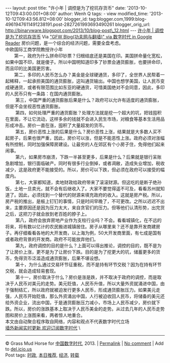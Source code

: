 --- layout: post title: "许小年 | 调控是为了挖坑存货币" date:
'2013-10-12T09:43:00.001+08:00' author: Wenh Q tags: - view
modified\_time: '2013-10-12T09:43:56.812+08:00' blogger\_id:
tag:blogger.com,1999:blog-4961947611491238191.post-2827261993693490261
blogger\_orig\_url:
http://binaryware.blogspot.com/2013/10/blog-post\_12.html ---
[许小年 |
调控是为了挖坑存货币](http://feedproxy.google.com/~r/chinagfwblog/~3/gat4LnQO7F0/)
Via ["GFW Blog(功夫网与翻墙)" via 数字时代 in Google
Reader](https://www.blogger.com/blogger.g?blogID=4961947611491238191&pli=1)
房价问题，是一个综合的经济问题，需要全盘考虑。\
中欧国际工商学院教授许小年\
　　第一，政府为什么拼命印钞票？归根结底还是美国在印。美国拼命量化宽松，如果中国不印，就是傻子。所以中国明知道印多了钞票会通货膨胀，也要拼命印，而且印的比美国更厉害。\
　　第二，多印的人民币怎么办？美金是全球硬通货，多印了，全世界人民帮着一起稀释，一起承担美国的通货膨胀，这叫通货输出。中国也想学美国，让人民币变成硬通货，或者有限范围比如东亚的硬通货，可惜美国绝对不会同意，因此，多印的人民币只有一条路：在国内通货膨胀。\
　　
第三，中国严重的通货膨胀后果是什么？政府可以允许有适度的通货膨胀，但是不会坐视恶性通货膨胀。\
　　
第四，如何处理严重的通货膨胀？处理方法就是挖一个超大的坑，把钱囤积在里面，不让它流动，这样多余的钱就不会进入民生市场，对粮食等基本生活用品形成冲击。房价一直在涨，囤积了大量超发的货币。\
　　
第五，房价恶性上涨的后果是什么？房价恶性上涨，结果就是大多数人买不起房子，后果也很严重，因此，房价可以涨，但是不能恶性上涨。政府必须对涨幅有所控制，同时加强保障房建设。让最穷的人在郊区有个小房子住，免得他们起来闹事。\
　　
第六，如果房市崩溃，下跌一半甚至更多，后果是什么？后果就是银行呆账急剧增加，银行面临破产。同时有很多行业倒掉，或者凋敝，造成失业增加，税收减少，这是政府更不能接受的。所以，房价可以下跌，但必须在政府可以接受的幅度内。\
　　
第七，大家都知道，卖地财政给政府带来了滚滚财源。但这吃的是断子绝孙饭，土地一旦卖光，就不会有后继收入了。大家不要觉得遥不可及，看看苏州就知道了。因此，必须找到一个替代的财源来填充政府的收入。这就是房产税。所以，房产税的推出，是板上钉钉的事情，只是时间早晚了，不可更改。之所以迟迟不出来，主要原因还是因为压力太大，来自贪官们的压力。但等他们认清形势，出完货之后，这把刀子就会放到老百姓的脖子上。\
　　
第八，政府会放弃房地产业作为支柱行业吗？不会。看看城镇化，在不远的将来，将有数以亿计的农民搬进城镇居住。房子从哪里来？还不是靠开发商建房子。再仔细看看各地的大开发商，以上海为例，50大开发商里面，有七成是国有或者政府背景的开发商。政府不可能放弃他们。\
　　
第九，政府调控的目的是什么？上面可以得出推论，调控的目的，既不是为了让房价上涨，更不是为了让房价下跌。目的是为了挖更大的坑，储蓄更多的货币，免得货币泛滥造成通货膨胀，后果不堪设想。\
　　
第十，为什么通过交易环节征重税，而不是持有环节交税？因为在持有环节交税，就会造成轻易套现。\
　　
第十一，房价取决于什么？房价是涨是跌，并不取决于政府的调控，而是取决于人民币对美元的走势。美元贬值，人民币升值，所以大量外资就涌进中国，由于强制结汇，所以政府就被迫发行更多人民币，形成通货膨胀压力。如果美元走强，人民币开始贬值，那么外资涌出中国，人行被迫收回人民币，将储备的美元还给外资企业，流出中国，于是通货膨胀压力减小，市场上人民币减少，房价就下跌。所以，房价的涨跌基本上取决于人民币美金的走势。从过去几年的人民币走势图和房价上涨图来看，两者惊人地重合。\
本文由自动聚合程序取自网络，内容和观点不代表数字时代立场\
[墙外新闻实时更新 欢迎订阅数字时代](http://eepurl.com/mstlf) \

* * * * *

© Grass Mud Horse for
[中国数字时代](http://chinadigitaltimes.net/chinese), 2013. |
[Permalink](http://chinadigitaltimes.net/chinese/2013/10/%E8%AE%B8%E5%B0%8F%E5%B9%B4-%E8%B0%83%E6%8E%A7%E6%98%AF%E4%B8%BA%E4%BA%86%E6%8C%96%E5%9D%91%E5%AD%98%E8%B4%A7%E5%B8%81/)
| [No
comment](http://chinadigitaltimes.net/chinese/2013/10/%E8%AE%B8%E5%B0%8F%E5%B9%B4-%E8%B0%83%E6%8E%A7%E6%98%AF%E4%B8%BA%E4%BA%86%E6%8C%96%E5%9D%91%E5%AD%98%E8%B4%A7%E5%B8%81/#comments)
| Add to
[del.icio.us](http://del.icio.us/post?url=http://chinadigitaltimes.net/chinese/2013/10/%E8%AE%B8%E5%B0%8F%E5%B9%B4-%E8%B0%83%E6%8E%A7%E6%98%AF%E4%B8%BA%E4%BA%86%E6%8C%96%E5%9D%91%E5%AD%98%E8%B4%A7%E5%B8%81/&title=%E8%AE%B8%E5%B0%8F%E5%B9%B4%20%7C%20%E8%B0%83%E6%8E%A7%E6%98%AF%E4%B8%BA%E4%BA%86%E6%8C%96%E5%9D%91%E5%AD%98%E8%B4%A7%E5%B8%81)
\
 Post tags:
[时政](http://chinadigitaltimes.net/chinese/tag/%E6%97%B6%E6%94%BF/?category=10466),
[本日推荐](http://chinadigitaltimes.net/chinese/tag/%E6%9C%AC%E6%97%A5%E6%8E%A8%E8%8D%90/?category=10466),
[经济](http://chinadigitaltimes.net/chinese/tag/%E7%BB%8F%E6%B5%8E/?category=10466),
[转载](http://chinadigitaltimes.net/chinese/tag/%E8%BD%AC%E8%BD%BD/?category=10466)
